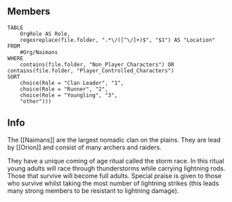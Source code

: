 ## Members
```dataview 
TABLE 
	OrgRole AS Role, 
	regexreplace(file.folder, ".*\/([^\/]+)$", "$1") AS "Location"
FROM 
	#Org/Naimans
WHERE 
	contains(file.folder, "Non_Player_Characters") OR contains(file.folder, "Player_Controlled_Characters")
SORT 
	choice(Role = "Clan Leader", "1", 
	choice(Role = "Runner", "2", 
	choice(Role = "Youngling", "3",
	"other")))
```
## Info
The [[Naimans]] are the largest nomadic clan on the plains. They are lead by [[Orion]]  and consist of many archers and raiders.

They have a unique coming of age ritual called the storm race. In this ritual young adults will race through thunderstorms while carrying lightning rods. Those that survive will become full adults. Special praise is given to those who survive whilst taking the most number of lightning strikes (this leads many strong members to be resistant to lightning damage).